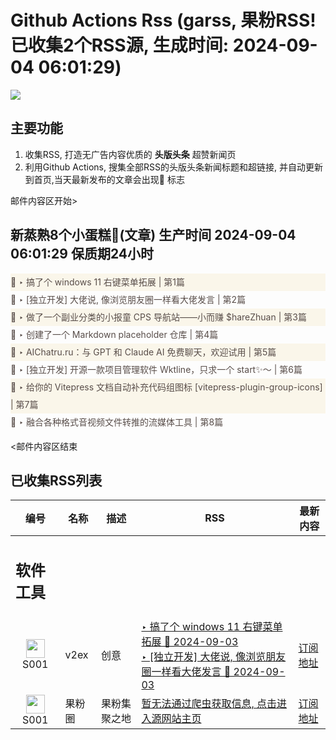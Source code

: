 # Github Actions Rss (garss, 果粉RSS! 已收集2个RSS源, 生成时间: 2024-09-04 06:01:29)

![](https://cdn.jsdelivr.net/gh/xinkeji/garss/_media/ga-rss.png)



## 主要功能
1. 收集RSS, 打造无广告内容优质的 **头版头条** 超赞新闻页
2. 利用Github Actions, 搜集全部RSS的头版头条新闻标题和超链接, 并自动更新到首页,当天最新发布的文章会出现🌈 标志

邮件内容区开始>
<h2>新蒸熟8个小蛋糕🍰(文章) 生产时间 2024-09-04 06:01:29 保质期24小时</h2>

<div style='line-height:3;background-color:#FAF6EA;' ><a href='https://www.v2ex.com/t/1069944#reply17' style="line-height:2;text-decoration:none;display:block;color:#584D49;">🌈 ‣ 搞了个 windows 11 右键菜单拓展 | 第1篇</a></div><div style='line-height:3;' ><a href='https://www.v2ex.com/t/1069976#reply6' style="line-height:2;text-decoration:none;display:block;color:#584D49;">🌈 ‣ [独立开发] 大佬说, 像浏览朋友圈一样看大佬发言 | 第2篇</a></div><div style='line-height:3;background-color:#FAF6EA;' ><a href='https://www.v2ex.com/t/1070039#reply2' style="line-height:2;text-decoration:none;display:block;color:#584D49;">🌈 ‣ 做了一个副业分类的小报童 CPS 导航站——小而赚 $hareZhuan | 第3篇</a></div><div style='line-height:3;' ><a href='https://www.v2ex.com/t/1070002#reply0' style="line-height:2;text-decoration:none;display:block;color:#584D49;">🌈 ‣ 创建了一个 Markdown placeholder 仓库 | 第4篇</a></div><div style='line-height:3;background-color:#FAF6EA;' ><a href='https://www.v2ex.com/t/1069896#reply1' style="line-height:2;text-decoration:none;display:block;color:#584D49;">🌈 ‣ AIChatru.ru：与 GPT 和 Claude AI 免费聊天，欢迎试用 | 第5篇</a></div><div style='line-height:3;' ><a href='https://www.v2ex.com/t/1069935#reply6' style="line-height:2;text-decoration:none;display:block;color:#584D49;">🌈 ‣ [独立开发] 开源一款项目管理软件 Wktline，只求一个 start✨～ | 第6篇</a></div><div style='line-height:3;background-color:#FAF6EA;' ><a href='https://www.v2ex.com/t/1069818#reply8' style="line-height:2;text-decoration:none;display:block;color:#584D49;">🌈 ‣ 给你的 Vitepress 文档自动补充代码组图标 [vitepress-plugin-group-icons] | 第7篇</a></div><div style='line-height:3;' ><a href='https://www.v2ex.com/t/1069880#reply0' style="line-height:2;text-decoration:none;display:block;color:#584D49;">🌈 ‣ 融合各种格式音视频文件转推的流媒体工具 | 第8篇</a></div>

<邮件内容区结束

## 已收集RSS列表

| 编号 | 名称 | 描述 | RSS | 最新内容 |
| --- | --- | --- | --- | --- |
| <h2 id="软件工具">软件工具</h2> |  |   |  |  |
| <div id="S001" style="text-align: center;"><img src="https://cdn.jsdelivr.net/gh/zhaoolee/garss/_media/favicon/S001.png" width="30px" style="width:30px;height: auto;"/><br><span>S001</span></div> | v2ex | 创意 | [‣ 搞了个 windows 11 右键菜单拓展 🌈 2024-09-03](https://www.v2ex.com/t/1069944#reply17)<br/>[‣ \[独立开发\] 大佬说, 像浏览朋友圈一样看大佬发言 🌈 2024-09-03](https://www.v2ex.com/t/1069976#reply6) | [订阅地址](https://www.v2ex.com/feed/tab/creative.xml) |
| <div id="S001" style="text-align: center;"><img src="https://cdn.jsdelivr.net/gh/zhaoolee/garss/_media/favicon/S001.png" width="30px" style="width:30px;height: auto;"/><br><span>S001</span></div> | 果粉圈 | 果粉集聚之地 | [暂无法通过爬虫获取信息, 点击进入源网站主页](https://g0f.cn) | [订阅地址](https://g0f.cn/rss.xml) |



